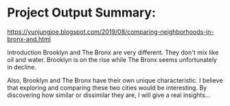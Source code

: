 # Project Output Summary: 
https://yunjungjoe.blogspot.com/2019/08/comparing-neighborhoods-in-bronx-and.html


Introduction
Brooklyn and The Bronx are very different. They don't mix like oil and water.
Brooklyn is on the rise while The Bronx seems unfortunately in decline.

Also, Brooklyn and The Bronx have their own unique characteristic. I believe that exploring and comparing these two cities would be interesting.
By discovering how similar or dissimilar they are, I will give a real insights...

